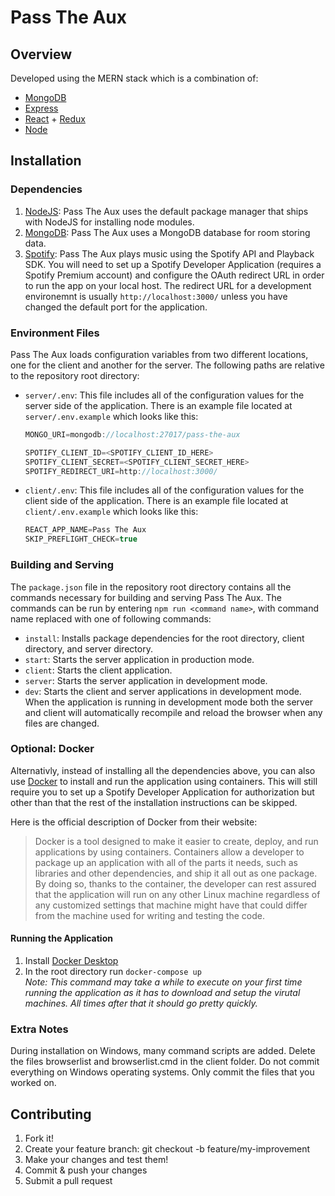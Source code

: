 # Pass The Aux

## Overview

Developed using the MERN stack which is a combination of:  
- [MongoDB](https://www.mongodb.com/)
- [Express](https://expressjs.com/)
- [React](https://reactjs.org/) + [Redux](https://redux.js.org/)
- [Node](https://nodejs.org/en/)

## Installation

### Dependencies
1. [NodeJS](https://nodejs.org/en/): Pass The Aux uses the default package manager that ships with NodeJS for installing node modules.
2. [MongoDB](https://www.mongodb.com/): Pass The Aux uses a MongoDB database for room storing data.
3. [Spotify](https://developer.spotify.com/): Pass The Aux plays music using the Spotify API and Playback SDK. You will need to set up a Spotify Developer Application (requires a Spotify Premium account) and configure the OAuth redirect URL in order to run the app on your local host. The redirect URL for a development environemnt is usually `http://localhost:3000/` unless you have changed the default port for the application.

### Environment Files
Pass The Aux loads configuration variables from two different locations, one for the client and another for the server. The following paths are relative to the repository root directory:

- `server/.env`: This file includes all of the configuration values for the server side of the application. There is an example file located at `server/.env.example` which looks like this:

  ```js
  MONGO_URI=mongodb://localhost:27017/pass-the-aux

  SPOTIFY_CLIENT_ID=<SPOTIFY_CLIENT_ID_HERE>
  SPOTIFY_CLIENT_SECRET=<SPOTIFY_CLIENT_SECRET_HERE>
  SPOTIFY_REDIRECT_URI=http://localhost:3000/
  ```

- `client/.env`: This file includes all of the configuration values for the client side of the application. There is an example file located at `client/.env.example` which looks like this:

  ```js
  REACT_APP_NAME=Pass The Aux
  SKIP_PREFLIGHT_CHECK=true
  ```

### Building and Serving
The `package.json` file in the repository root directory contains all the commands necessary for building and serving Pass The Aux. The commands can be run by entering `npm run <command name>`, with command name replaced with one of following commands:

- `install`: Installs package dependencies for the root directory, client directory, and server directory.
- `start`: Starts the server application in production mode.
- `client`: Starts the client application.
- `server`: Starts the server application in development mode.
- `dev`: Starts the client and server applications in development mode. When the application is running in development mode both the server and client will automatically recompile and reload the browser when any files are changed.

### Optional: Docker
Alternativly, instead of installing all the dependencies above, you can also use [Docker](https://www.docker.com/) to install and run the application using containers. This will still require you to set up a Spotify Developer Application for authorization but other than that the rest of the installation instructions can be skipped. 

Here is the official description of Docker from their website:
> Docker is a tool designed to make it easier to create, deploy, and run applications by using containers. Containers allow a developer to package up an application with all of the parts it needs, such as libraries and other dependencies, and ship it all out as one package. By doing so, thanks to the container, the developer can rest assured that the application will run on any other Linux machine regardless of any customized settings that machine might have that could differ from the machine used for writing and testing the code.

#### Running the Application
1. Install [Docker Desktop](https://www.docker.com/products/docker-desktop)
2. In the root directory run `docker-compose up`  
   _Note: This command may take a while to execute on your first time running the application as it has to download and setup the virutal machines. All times after that it should go pretty quickly._

### Extra Notes
During installation on Windows, many command scripts are added. Delete the files browserlist and browserlist.cmd in the client folder. Do not commit everything on Windows operating systems. Only commit the files that you worked on.

## Contributing
1. Fork it!
2. Create your feature branch: git checkout -b feature/my-improvement
3. Make your changes and test them!
4. Commit & push your changes
5. Submit a pull request
